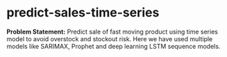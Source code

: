 # predict-sales-time-series
**Problem Statement:** Predict sale of fast moving product using time series model to avoid overstock and stockout risk. Here we have used multiple models like SARIMAX, Prophet and deep learning LSTM sequence models.
